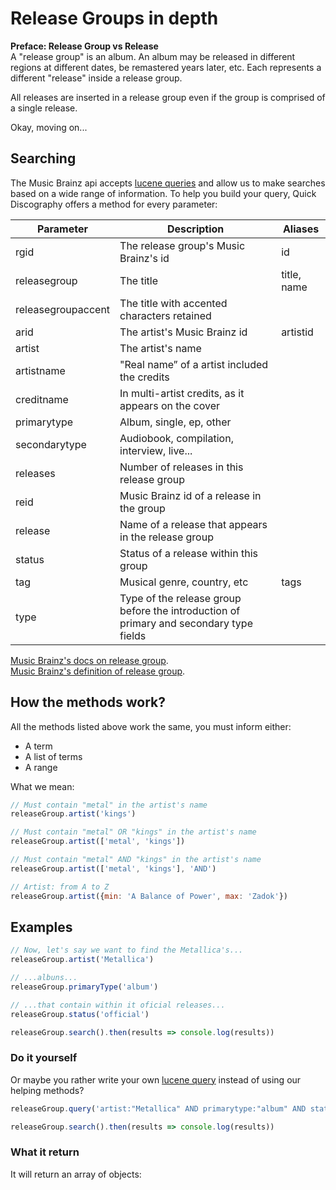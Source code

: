 # Release Groups in depth

**Preface: Release Group vs Release**  
A "release group" is an album. An album may be released in different regions
at different dates, be remastered years later, etc. Each represents a different
"release" inside a release group.

All releases are inserted in a release group even if the group is comprised of a single release.

Okay, moving on...

## Searching
The Music Brainz api accepts [lucene queries](https://lucene.apache.org/core/4_3_0/queryparser/org/apache/lucene/queryparser/classic/package-summary.html#package_description) and allow us to make searches based on a wide range of information. To help you build your query, Quick Discography offers a method for every parameter:

| Parameter          | Description                                        | Aliases     |
| ------------------ | -------------------------------------------------- | ----------- |
| rgid               | The release group's Music Brainz's id              | id          |
| releasegroup       | The title                                          | title, name |
| releasegroupaccent | The title with accented characters retained        |             |
| arid               | The artist's Music Brainz id                       | artistid    |
| artist             | The artist's name                                  |             |
| artistname         | "Real name” of a artist included the credits       |             |
| creditname         | In multi-artist credits, as it appears on the cover|             |
| primarytype        | Album, single, ep, other                           |             |
| secondarytype      | Audiobook, compilation, interview, live...         |             |
| releases           | Number of releases in this release group           |             |
| reid               | Music Brainz id of a release in the group          |             |
| release            | Name of a release that appears in the release group|             |
| status             | Status of a release within this group              |             |
| tag                | Musical genre, country, etc                        | tags        |
| type               | Type of the release group before the introduction of primary and secondary type fields |  |

[Music Brainz's docs on release group](https://musicbrainz.org/doc/Development/XML_Web_Service/Version_2/Search#Release_Group).  
[Music Brainz's definition of release group](https://musicbrainz.org/doc/Release_Group).



## How the methods work?
All the methods listed above work the same, you must inform either:

- A term
- A list of terms
- A range

What we mean:
```js
// Must contain "metal" in the artist's name
releaseGroup.artist('kings')

// Must contain "metal" OR "kings" in the artist's name
releaseGroup.artist(['metal', 'kings'])

// Must contain "metal" AND "kings" in the artist's name
releaseGroup.artist(['metal', 'kings'], 'AND')

// Artist: from A to Z
releaseGroup.artist({min: 'A Balance of Power', max: 'Zadok'})
```

## Examples

```js
// Now, let's say we want to find the Metallica's...
releaseGroup.artist('Metallica')

// ...albuns...
releaseGroup.primaryType('album')

// ...that contain within it oficial releases...
releaseGroup.status('official')

releaseGroup.search().then(results => console.log(results))
```

### Do it yourself
Or maybe you rather write your own [lucene query](https://lucene.apache.org/core/4_3_0/queryparser/org/apache/lucene/queryparser/classic/package-summary.html#package_description) instead of using our helping methods?

```js
releaseGroup.query('artist:"Metallica" AND primarytype:"album" AND status:"official"')

releaseGroup.search().then(results => console.log(results))
```

### What it return

It will return an array of objects: